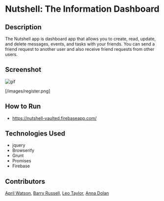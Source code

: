 # Nutshell: The Information Dashboard

## Description
The Nutshell app is dashboard app that allows you to create, read, update, and delete messages, events, and tasks with your friends. You can send a friend request to another user and also receive friend requests from other users. 

## Screenshot
![gif](https://media.giphy.com/media/ftdF2O30DSLwMJo0Pg/giphy.gif)

[/images/register.png]

## How to Run
- https://nutshell-vaulted.firebaseapp.com/

## Technologies Used
- jquery
- Browserify
- Grunt
- Promises
- Firebase


## Contributors
[April Watson](https://github.com/aprilrochelle),
[Barry Russell](https://github.com/BLRussell-09),
[Leo Taylor](https://github.com/leotaylor),
[Anna Dolan](https://github.com/annamd115)